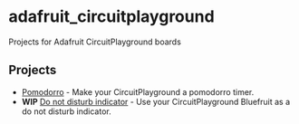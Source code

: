 # adafruit_circuitplayground

Projects for Adafruit CircuitPlayground boards

## Projects

- [Pomodorro](./pomodorro/README.md) - Make your CircuitPlayground a pomodorro timer.
- **WIP** [Do not disturb indicator](./do-not-disturb-indicator/README.md) - Use your CircuitPlayground Bluefruit as a do not disturb indicator.
